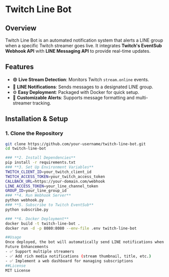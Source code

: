 # Twitch Line Bot

## Overview
Twitch Line Bot is an automated notification system that alerts a LINE group when a specific Twitch streamer goes live. It integrates **Twitch's EventSub Webhook API** with **LINE Messaging API** to provide real-time updates.

## Features
- 🟣 **Live Stream Detection**: Monitors Twitch `stream.online` events.
- 💬 **LINE Notifications**: Sends messages to a designated LINE group.
- ⚙️ **Easy Deployment**: Packaged with Docker for quick setup.
- 🔧 **Customizable Alerts**: Supports message formatting and multi-streamer tracking.

## Installation & Setup

### **1. Clone the Repository**
```bash
git clone https://github.com/your-username/twitch-line-bot.git
cd twitch-line-bot

### **2. Install Dependencies**
pip install -r requirements.txt
### **3. Set Up Environment Variables**
TWITCH_CLIENT_ID=your_twitch_client_id
TWITCH_ACCESS_TOKEN=your_twitch_access_token
CALLBACK_URL=https://your-domain.com/webhook
LINE_ACCESS_TOKEN=your_line_channel_token
GROUP_ID=your_line_group_id
### **4. Run Webhook Server**
python webhook.py
### **5. Subscribe to Twitch EventSub**
python subscribe.py

### **6. Docker Deployment**
docker build -t twitch-line-bot .
docker run -d -p 8080:8080 --env-file .env twitch-line-bot

##Usage
Once deployed, the bot will automatically send LINE notifications when a Twitch streamer goes live.
Future Enhancements
- ✅ Support multiple streamers
- ✅ Add rich media notifications (stream thumbnail, title, etc.)
- ✅ Implement a web dashboard for managing subscriptions
##License
MIT License
